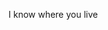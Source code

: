 I know where you live <img src="https://upload.wikimedia.org/wikipedia/en/9/9a/Trollface_non-free.png" width="12" height="12">

[//]: <> (For legal reasons, this is a joke)
